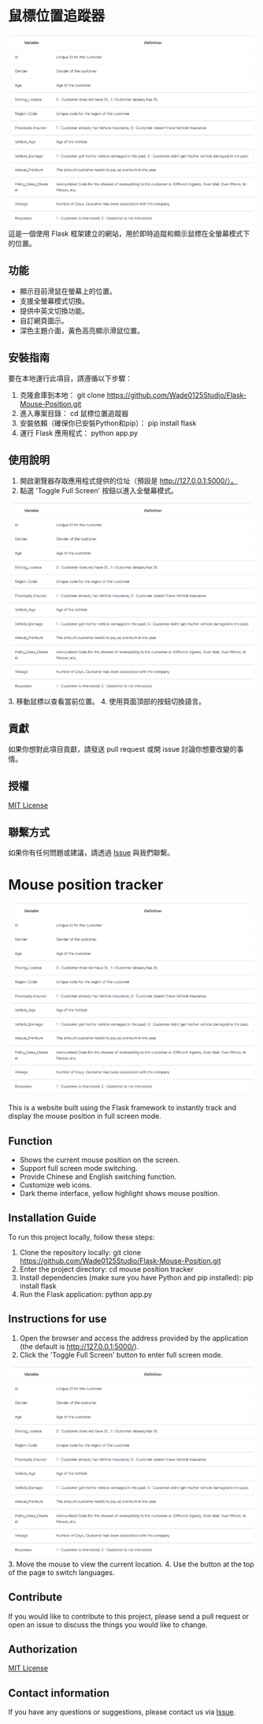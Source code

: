 # 鼠標位置追蹤器
<div align="center">
<img src="https://github.com/Wade0125Studio/Health-Insurance-Cross-Sell-Prediction-Using-CatBoost/blob/main/img/data1.png">
</div>
這是一個使用 Flask 框架建立的網站，用於即時追蹤和顯示鼠標在全螢幕模式下的位置。

## 功能

- 顯示目前滑鼠在螢幕上的位置。
- 支援全螢幕模式切換。
- 提供中英文切換功能。
- 自訂網頁圖示。
- 深色主題介面，黃色高亮顯示滑鼠位置。

## 安裝指南

要在本地運行此項目，請遵循以下步驟：

1. 克隆倉庫到本地：
git clone https://github.com/Wade0125Studio/Flask-Mouse-Position.git
2. 進入專案目錄：
cd 鼠標位置追蹤器
3. 安裝依賴（確保你已安裝Python和pip）：
pip install flask
4. 運行 Flask 應用程式：
python app.py



## 使用說明

1. 開啟瀏覽器存取應用程式提供的位址（預設是 http://127.0.0.1:5000/）。
2. 點選 'Toggle Full Screen' 按鈕以進入全螢幕模式。
<div align="center">
<img src="https://github.com/Wade0125Studio/Health-Insurance-Cross-Sell-Prediction-Using-CatBoost/blob/main/img/data1.png">
</div>
3. 移動鼠標以查看當前位置。
4. 使用頁面頂部的按鈕切換語言。

## 貢獻

如果你想對此項目貢獻，請發送 pull request 或開 issue 討論你想要改變的事情。

## 授權

[MIT License](LICENSE)

## 聯繫方式

如果你有任何問題或建議，請透過 [Issue](https://github.com/Wade0125Studio/Flask-Mouse-Position/issues) 與我們聯繫。



# Mouse position tracker
<div align="center">
<img src="https://github.com/Wade0125Studio/Health-Insurance-Cross-Sell-Prediction-Using-CatBoost/blob/main/img/data1.png">
</div>

This is a website built using the Flask framework to instantly track and display the mouse position in full screen mode.

## Function

- Shows the current mouse position on the screen.
- Support full screen mode switching.
- Provide Chinese and English switching function.
- Customize web icons.
- Dark theme interface, yellow highlight shows mouse position.

## Installation Guide

To run this project locally, follow these steps:

1. Clone the repository locally:
git clone https://github.com/Wade0125Studio/Flask-Mouse-Position.git
2. Enter the project directory:
cd mouse position tracker
3. Install dependencies (make sure you have Python and pip installed):
pip install flask
4. Run the Flask application:
python app.py



## Instructions for use

1. Open the browser and access the address provided by the application (the default is http://127.0.0.1:5000/).
2. Click the 'Toggle Full Screen' button to enter full screen mode.
<div align="center">
<img src="https://github.com/Wade0125Studio/Health-Insurance-Cross-Sell-Prediction-Using-CatBoost/blob/main/img/data1.png">
</div>
3. Move the mouse to view the current location.
4. Use the button at the top of the page to switch languages.

## Contribute

If you would like to contribute to this project, please send a pull request or open an issue to discuss the things you would like to change.

## Authorization

[MIT License](LICENSE)

## Contact information

If you have any questions or suggestions, please contact us via [Issue](https://github.com/Wade0125Studio/Flask-Mouse-Position/issues).